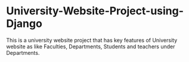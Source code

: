 # University-Website-Project-using-Django
This is a university website project that has key features of University website as like Faculties, Departments, Students and teachers under Departments.
